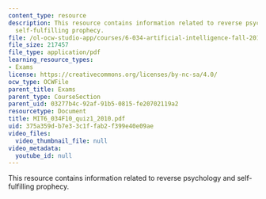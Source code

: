```yaml
---
content_type: resource
description: This resource contains information related to reverse psychology and
  self-fulfilling prophecy.
file: /ol-ocw-studio-app/courses/6-034-artificial-intelligence-fall-2010/375a359db7e33c1ffab2f399e40e09ae_MIT6_034F10_quiz1_2010.pdf
file_size: 217457
file_type: application/pdf
learning_resource_types:
- Exams
license: https://creativecommons.org/licenses/by-nc-sa/4.0/
ocw_type: OCWFile
parent_title: Exams
parent_type: CourseSection
parent_uid: 03277b4c-92af-91b5-0815-fe20702119a2
resourcetype: Document
title: MIT6_034F10_quiz1_2010.pdf
uid: 375a359d-b7e3-3c1f-fab2-f399e40e09ae
video_files:
  video_thumbnail_file: null
video_metadata:
  youtube_id: null
---
```

This resource contains information related to reverse psychology and self-fulfilling prophecy.